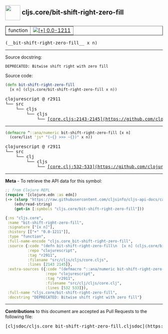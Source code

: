## <img width="48px" valign="middle" src="http://i.imgur.com/Hi20huC.png"> cljs.core/bit-shift-right-zero-fill

 <table border="1">
<tr>

<td>function</td>
<td><a href="https://github.com/cljsinfo/cljs-api-docs/tree/0.0-1211"><img valign="middle" alt="[+] 0.0-1211" src="https://img.shields.io/badge/+-0.0--1211-lightgrey.svg"></a> </td>
</tr>
</table>

 <samp>
(__bit-shift-right-zero-fill__ x n)<br>
</samp>

---




Source docstring:

```
DEPRECATED: Bitwise shift right with zero fill
```

Source code:

```clj
(defn bit-shift-right-zero-fill
  [x n] (cljs.core/bit-shift-right-zero-fill x n))
```

 <pre>
clojurescript @ r2911
└── src
    └── cljs
        └── cljs
            └── <ins>[core.cljs:2143-2145](https://github.com/clojure/clojurescript/blob/r2911/src/cljs/cljs/core.cljs#L2143-L2145)</ins>
</pre>


---

```clj
(defmacro ^::ana/numeric bit-shift-right-zero-fill [x n]
  (core/list 'js* "(~{} >>> ~{})" x n))
```

 <pre>
clojurescript @ r2911
└── src
    └── clj
        └── cljs
            └── <ins>[core.clj:532-533](https://github.com/clojure/clojurescript/blob/r2911/src/clj/cljs/core.clj#L532-L533)</ins>
</pre>

---

__Meta__ - To retrieve the API data for this symbol:

```clj
;; from Clojure REPL
(require '[clojure.edn :as edn])
(-> (slurp "https://raw.githubusercontent.com/cljsinfo/cljs-api-docs/catalog/cljs-api.edn")
    (edn/read-string)
    (get-in [:symbols "cljs.core/bit-shift-right-zero-fill"]))
```

```clj
{:ns "cljs.core",
 :name "bit-shift-right-zero-fill",
 :signature ["[x n]"],
 :history [["+" "0.0-1211"]],
 :type "function",
 :full-name-encode "cljs.core_bit-shift-right-zero-fill",
 :source {:code "(defn bit-shift-right-zero-fill\n  [x n] (cljs.core/bit-shift-right-zero-fill x n))",
          :repo "clojurescript",
          :tag "r2911",
          :filename "src/cljs/cljs/core.cljs",
          :lines [2143 2145]},
 :extra-sources ({:code "(defmacro ^::ana/numeric bit-shift-right-zero-fill [x n]\n  (core/list 'js* \"(~{} >>> ~{})\" x n))",
                  :repo "clojurescript",
                  :tag "r2911",
                  :filename "src/clj/cljs/core.clj",
                  :lines [532 533]}),
 :full-name "cljs.core/bit-shift-right-zero-fill",
 :docstring "DEPRECATED: Bitwise shift right with zero fill"}

```

---

__Contributions__ to this document are accepted as Pull Requests to the following file:

 <pre>
[cljsdoc/cljs.core_bit-shift-right-zero-fill.cljsdoc](https://github.com/cljsinfo/cljs-api-docs/blob/master/cljsdoc/cljs.core_bit-shift-right-zero-fill.cljsdoc)
</pre>

